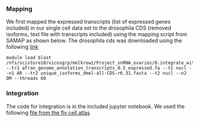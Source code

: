 ### Mapping
We first mapped the expressed transcripts (list of expressed genes included) in our single cell data set to the drosophila CDS (removed isoforms, text file with transcripts included) using the mapping script from SAMAP as shown below. The drosophila cds was downloaded using the following [link](https://ftp.flybase.net/genomes/dmel/dmel_r6.31_FB2019_06/fasta/dmel-all-CDS-r6.31.fasta.gz)
```
module load blast
/nfs/scistore18/vicosgrp/melkrewi/Project_snRNA_ovaries/8.integrate_with_drosophila/5.integrate/SAMap/map_genes.sh --tr1 afran_genome_annotation_transcripts_0.5_expressed.fa --t1 nucl --n1 AR --tr2 unique_isoforms_dmel-all-CDS-r6.31.fasta --t2 nucl --n2 DM --threads 60
```
### Integration
The code for integration is in the included jupyter notebook. We used the following [file from the fly cell atlas](https://cloud.flycellatlas.org/index.php/s/zgZe3Zsegpn5Bpg/download/s_fca_biohub_ovary_10x.h5ad) 
